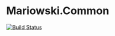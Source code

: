 # Mariowski.Common
[![Build Status](https://travis-ci.org/Xandev/Mariowski.Common.svg?branch=master)](https://travis-ci.org/Xandev/Mariowski.Common)